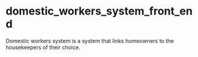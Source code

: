 # domestic_workers_system_front_end
Domestic workers system is a system that links homeowners to the housekeepers of their choice.
